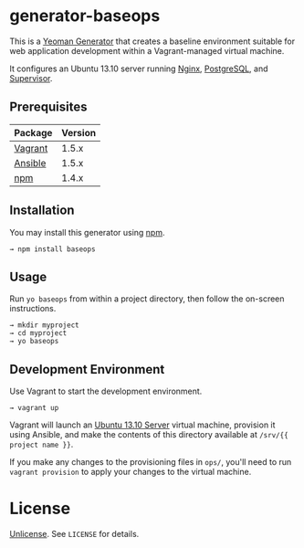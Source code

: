 # generator-baseops

This is a [Yeoman Generator](http://yeoman.io) that creates a baseline  environment suitable for web application development within a Vagrant-managed virtual machine.

It configures an Ubuntu 13.10 server running [Nginx](http://nginx.org), [PostgreSQL](http://www.postgresql.org/), and [Supervisor](http://supervisord.org/).

## Prerequisites

| Package                              | Version |
| ------------------------------------ | ------- |
| [Vagrant](http://vagrantup.com)      | 1.5.x   |
| [Ansible](http://ansibleworks.com)   | 1.5.x   |
| [npm](http://npmjs.org)              | 1.4.x   |


## Installation

You may install this generator using [npm](https://www.npmjs.org/).

```
→ npm install baseops
```

## Usage

Run `yo baseops` from within a project directory, then follow the on-screen instructions.

```
→ mkdir myproject
→ cd myproject
→ yo baseops
```
## Development Environment

Use Vagrant to start the development environment.

```
→ vagrant up
```

Vagrant will launch an [Ubuntu 13.10 Server](http://www.ubuntu.com/server) virtual machine, provision it using Ansible, and make the contents of this directory available at `/srv/{{ project name }}`.

If you make any changes to the provisioning files in `ops/`, you'll need to run `vagrant provision` to apply your changes to the virtual machine.

# License

[Unlicense](http://unlicense.org/). See `LICENSE` for details.
